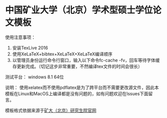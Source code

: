 # 中国矿业大学（北京）学术型硕士学位论文模板

使用注意事项：
1. 安装TexLive 2016
2. 使用XeLaTeX+bibtex+XeLaTeX+XeLaTeX编译顺序
3. 以管理员身份运行命令行窗口，输入以下命令fc-cache -fv，回车等待字体缓存更新完成。（切记这步非常重要，不然编译tex文件的时间会很长）

测试平台：
windows 8.1 64位


说明：
使用xelatex而不使用pdflatex是为了跨平台而不需要更改源文件，因此本模板在Linux和MacOS上编译都是没有问题的，如有问题欢迎在Issues下面留言。 


模板格式依据来源于[矿大（北京）研究生院官网](http://yjs.cumtb.edu.cn/index.php?m=content&c=index&a=show&catid=89&id=271)
